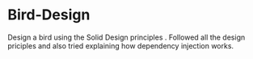 # Bird-Design

Design a bird using the Solid Design principles . Followed all the design priciples and also tried explaining how dependency injection works.
